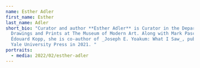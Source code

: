 ```yaml
---
name: Esther Adler
first_name: Esther
last_name: Adler
short_bio: "Curator and author **Esther Adler** is Curator in the Department of
  Drawings and Prints at The Museum of Modern Art. Along with Mark Pascale and
  Édouard Kopp, she is co-author of _Joseph E. Yoakum: What I Saw_, published by
  Yale University Press in 2021. "
portraits:
  - media: 2022/02/esther-adler
---
```

